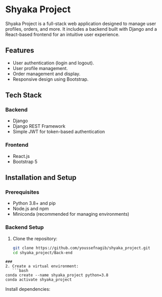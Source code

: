 # Shyaka Project

Shyaka Project is a full-stack web application designed to manage user profiles, orders, and more. It includes a backend built with Django and a React-based frontend for an intuitive user experience.

## Features

- User authentication (login and logout).
- User profile management.
- Order management and display.
- Responsive design using Bootstrap.

## Tech Stack

### Backend
- Django
- Django REST Framework
- Simple JWT for token-based authentication

### Frontend
- React.js
- Bootstrap 5

## Installation and Setup

### Prerequisites
- Python 3.8+ and pip
- Node.js and npm
- Miniconda (recommended for managing environments)

### Backend Setup
1. Clone the repository:
   ```bash
   git clone https://github.com/youssefnagib/shyaka_project.git
   cd shyaka_project/Back-end
```
###
2. Create a virtual environment:
   ```bash
conda create --name shyaka_project python=3.8
conda activate shyaka_project
```

Install dependencies:
